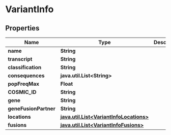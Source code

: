 # VariantInfo

## Properties
Name | Type | Description | Notes
------------ | ------------- | ------------- | -------------
**name** | **String** |  | 
**transcript** | **String** |  |  [optional]
**classification** | **String** |  |  [optional]
**consequences** | **java.util.List&lt;String&gt;** |  |  [optional]
**popFreqMax** | **Float** |  |  [optional]
**COSMIC_ID** | **String** |  |  [optional]
**gene** | **String** |  |  [optional]
**geneFusionPartner** | **String** |  |  [optional]
**locations** | [**java.util.List&lt;VariantInfoLocations&gt;**](VariantInfoLocations.md) |  |  [optional]
**fusions** | [**java.util.List&lt;VariantInfoFusions&gt;**](VariantInfoFusions.md) |  |  [optional]
